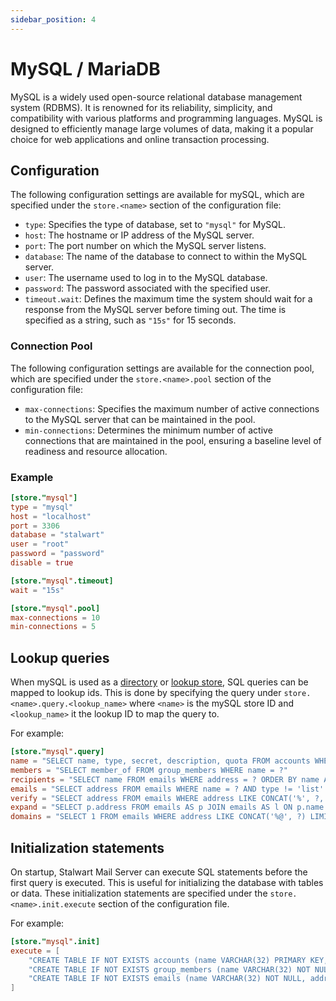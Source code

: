 ```yaml
---
sidebar_position: 4
---
```


# MySQL / MariaDB

MySQL is a widely used open-source relational database management system (RDBMS). It is renowned for its reliability, simplicity, and compatibility with various platforms and programming languages. MySQL is designed to efficiently manage large volumes of data, making it a popular choice for web applications and online transaction processing. 

## Configuration

The following configuration settings are available for mySQL, which are specified under the `store.<name>` section of the configuration file:

- `type`: Specifies the type of database, set to `"mysql"` for MySQL.
- `host`: The hostname or IP address of the MySQL server.
- `port`: The port number on which the MySQL server listens.
- `database`: The name of the database to connect to within the MySQL server.
- `user`: The username used to log in to the MySQL database.
- `password`: The password associated with the specified user.
- `timeout.wait`: Defines the maximum time the system should wait for a response from the MySQL server before timing out. The time is specified as a string, such as `"15s"` for 15 seconds.

### Connection Pool

The following configuration settings are available for the connection pool, which are specified under the `store.<name>.pool` section of the configuration file:

- `max-connections`: Specifies the maximum number of active connections to the MySQL server that can be maintained in the pool.
- `min-connections`: Determines the minimum number of active connections that are maintained in the pool, ensuring a baseline level of readiness and resource allocation.

### Example

```toml
[store."mysql"]
type = "mysql"
host = "localhost"
port = 3306
database = "stalwart"
user = "root"
password = "password"
disable = true

[store."mysql".timeout]
wait = "15s"

[store."mysql".pool]
max-connections = 10
min-connections = 5
```

## Lookup queries

When mySQL is used as a [directory](/docs/directory/overview) or [lookup store](/docs/storage/lookup), SQL queries can be mapped to lookup ids. This is done by specifying the query under `store.<name>.query.<lookup_name>` where `<name>` is the mySQL store ID and `<lookup_name>` it the lookup ID to map the query to. 

For example:

```toml
[store."mysql".query]
name = "SELECT name, type, secret, description, quota FROM accounts WHERE name = ? AND active = true"
members = "SELECT member_of FROM group_members WHERE name = ?"
recipients = "SELECT name FROM emails WHERE address = ? ORDER BY name ASC"
emails = "SELECT address FROM emails WHERE name = ? AND type != 'list' ORDER BY type DESC, address ASC"
verify = "SELECT address FROM emails WHERE address LIKE CONCAT('%', ?, '%') AND type = 'primary' ORDER BY address LIMIT 5"
expand = "SELECT p.address FROM emails AS p JOIN emails AS l ON p.name = l.name WHERE p.type = 'primary' AND l.address = ? AND l.type = 'list' ORDER BY p.address LIMIT 50"
domains = "SELECT 1 FROM emails WHERE address LIKE CONCAT('%@', ?) LIMIT 1"
```

## Initialization statements

On startup, Stalwart Mail Server can execute SQL statements before the first query is executed. This is useful for initializing the database with tables or data. These initialization statements are specified under the `store.<name>.init.execute` section of the configuration file.

For example:

```toml
[store."mysql".init]
execute = [
    "CREATE TABLE IF NOT EXISTS accounts (name VARCHAR(32) PRIMARY KEY, secret VARCHAR(1024), description VARCHAR(1024), type VARCHAR(32) NOT NULL, quota INTEGER DEFAULT 0, active BOOLEAN DEFAULT 1)",
    "CREATE TABLE IF NOT EXISTS group_members (name VARCHAR(32) NOT NULL, member_of VARCHAR(32) NOT NULL, PRIMARY KEY (name, member_of))",
    "CREATE TABLE IF NOT EXISTS emails (name VARCHAR(32) NOT NULL, address VARCHAR(128) NOT NULL, type VARCHAR(32), PRIMARY KEY (name, address))"
]
```


